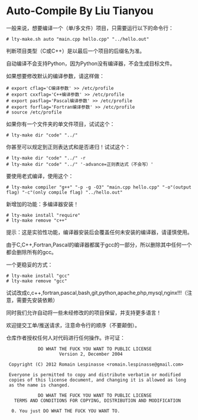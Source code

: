 # Auto-Compile By Liu Tianyou

一般来说，想要编译一个（单/多文件）项目，只需要运行以下的命令行：

```
# lty-make.sh auto "main.cpp hello.cpp" "../hello.out"
```

判断项目类型（C或C++）是以最后一个项目的后缀名为准。

自动编译不会支持Python，因为Python没有编译器，不会生成目标文件。

如果想要修改默认的编译参数，请这样做：

```
# export cflag='C编译参数' >> /etc/profile
# export cxxflag='C++编译参数' >> /etc/profile
# export pasflag='Pascal编译参数' >> /etc/profile
# export forflag='Fortran编译参数' >> /etc/profile
# source /etc/profile
```

如果你有一个文件夹的单文件项目，试试这个：

```
# lty-make dir "code" "../"
```

你甚至可以规定到正则表达式和是否递归！试试这个：

```
# lty-make dir "code" "../" -r
# lty-make dir "code" "../" '-advance=正则表达式（不会写）'
```

要使用老式编译，使用这个：

```
# lty-make compiler "g++" "-p -g -O3" "main.cpp hello.cpp" "-o"(output flag) "-c"(only compile flag) "../hello.out"
```

新增加的功能：多编译器安装！

```
# lty-make install "require"
# lty-make remove "c++"
```

提示：这是实验性功能，编译器安装后会覆盖任何未安装的编译器，请谨慎使用。

由于C,C++,Fortran,Pascal的编译器都属于gcc的一部分，所以删除其中任何一个都会删除所有的gcc。

一个更稳妥的方式：
```
# lty-make install "gcc"
# lty-make remove "gcc"
```

试试改成c,c++,fortran,pascal,bash,git,python,apache,php,mysql,nginx!!!（注意，需要先安装依赖）

同时我们允许自动将一些未经修改的的项目保留，并支持更多语言！

欢迎提交工单/推送请求，注意命令行的顺序（不要颠倒）。

仓库作者授权任何人对代码进行任何操作。许可证：
```
            DO WHAT THE FUCK YOU WANT TO PUBLIC LICENSE
                    Version 2, December 2004

 Copyright (C) 2012 Romain Lespinasse <romain.lespinasse@gmail.com>

 Everyone is permitted to copy and distribute verbatim or modified
 copies of this license document, and changing it is allowed as long
 as the name is changed.

            DO WHAT THE FUCK YOU WANT TO PUBLIC LICENSE
   TERMS AND CONDITIONS FOR COPYING, DISTRIBUTION AND MODIFICATION

  0. You just DO WHAT THE FUCK YOU WANT TO.
```